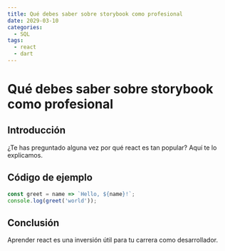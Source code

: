 ```yaml
---
title: Qué debes saber sobre storybook como profesional
date: 2029-03-10
categories:
  - SQL
tags:
  - react
  - dart
---
```


# Qué debes saber sobre storybook como profesional

## Introducción

¿Te has preguntado alguna vez por qué react es tan popular? Aquí te lo explicamos.

## Código de ejemplo

```javascript
const greet = name => `Hello, ${name}!`;
console.log(greet('world'));
```

## Conclusión

Aprender react es una inversión útil para tu carrera como desarrollador.